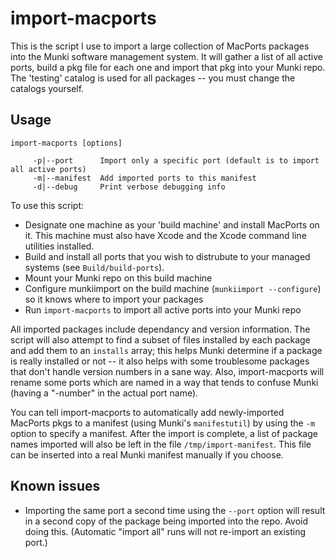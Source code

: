 import-macports
========

This is the script I use to import a large collection of MacPorts packages into the Munki software management system. It will gather a list of all active ports, build a pkg file for each one and import that pkg into your Munki repo. The 'testing' catalog is used for all packages -- you must change the catalogs yourself.

## Usage
```
import-macports [options]
 
     -p|--port      Import only a specific port (default is to import all active ports)
     -m|--manifest  Add imported ports to this manifest
     -d|--debug     Print verbose debugging info
```

To use this script:

 * Designate one machine as your 'build machine' and install MacPorts on it. This machine must also have Xcode and the Xcode command line utilities installed.
 * Build and install all ports that you wish to distrubute to your managed systems (see `Build/build-ports`).
 * Mount your Munki repo on this build machine
 * Configure munkiimport on the build machine (`munkiimport --configure`) so it knows where to import your packages
 * Run `import-macports` to import all active ports into your Munki repo

All imported packages include dependancy and version information. The script will also attempt to find a subset of files installed by each package and add them to an `installs` array; this helps Munki determine if a package is really installed or not -- it also helps with some troublesome packages that don't handle version numbers in a sane way. Also, import-macports will rename some ports which are named in a way that tends to confuse Munki (having a "-number" in the actual port name).

You can tell import-macports to automatically add newly-imported MacPorts pkgs to a manifest (using Munki's `manifestutil`) by using the `-m` option to specify a manifest. After the import is complete, a list of package names imported will also be left in the file `/tmp/import-manifest`. This file can be inserted into a real Munki manifest manually if you choose.

## Known issues

 * Importing the same port a second time using the `--port` option will result in a second copy of the package being imported into the repo. Avoid doing this. (Automatic "import all" runs will not re-import an existing port.)
